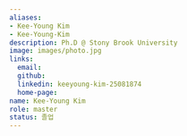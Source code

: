 ```yaml
---
aliases:
- Kee-Young Kim
- Kee-Young-Kim
description: Ph.D @ Stony Brook University 
image: images/photo.jpg
links:
  email: 
  github: 
  linkedin: keeyoung-kim-25081874
  home-page: 
name: Kee-Young Kim
role: master
status: 졸업
---
```

